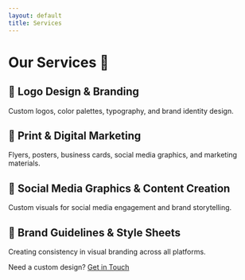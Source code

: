 ```yaml
---
layout: default
title: Services
---
```


# Our Services 💼

## 🔹 Logo Design & Branding
Custom logos, color palettes, typography, and brand identity design.

## 🔹 Print & Digital Marketing
Flyers, posters, business cards, social media graphics, and marketing materials.

## 🔹 Social Media Graphics & Content Creation
Custom visuals for social media engagement and brand storytelling.

## 🔹 Brand Guidelines & Style Sheets
Creating consistency in visual branding across all platforms.

Need a custom design? [Get in Touch](./contact.md)
